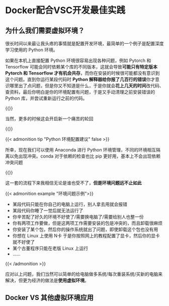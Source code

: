 # Docker配合VSC开发最佳实践


## 为什么我们需要虚拟环境？

很长时间以来最让我头疼的事情就是配置开发环境，最简单的一个例子是配置深度学习使用的 Python 环境。

如果在本机上直接配置 Python 环境很容易出现各种问题，例如 Pytorch 和 Tensorflow 可能会同时依赖某个库的不同版本，这就会导致**可能只有特定版本 Pytorch 和 Tensorflow 才有机会共存**，而你在安装的时候很可能都没有意识到这个问题。直到你运行某段代码时 **Python 解释器给你报了几百行的错误**你才意识哪里出了点问题，但是你又不知道是什么，于是你就会**花上几天的时间**改代码、查资料，最后你明白是你的环境配置有问题，于是又手动清理之前安装错误的 Python 库，并尝试重新运行之前的代码。

{{<admonition warning>}}

当然，更多的时候这会开启新一个痛苦的轮回

{{</admonition>}}

{{< admonition tip "Python 环境配置建议" false >}}

所幸，现在我们可以使用 Anaconda 进行 Python 环境管理，不同的环境相互隔离以免出现冲突。conda 对于依赖的检查也比 pip 更好用，基本上不会出现依赖冲突问题

{{</admonition>}}

这一套的流程下来我相信无论是谁也受不了，**但是环境问题远不止如此**

{{< admonition example "环境问题示例">}}

- 某段代码只能在你自己的电脑上运行，别人拿去用就会报错
- 某段代码你睡了一觉后就无法运行了
- 你辛苦配了好久的环境不好使了/需要换电脑了/需要给别人也整一份
- 你有两项工作要做，但是这两项工作需要安装的包是冲突的，而且卸载很麻烦
- 你安装了某个包，然后你的操作系统就出了问题，即使卸载这个包也没有用
- 你想在 Linux 上使用 N卡 于是你按照网上的教程配置了显卡，然后你的显卡就不好使了
- 某个古董程序只能在老版 Linux 上运行
- ……

{{< /admonition >}}

应对以上问题，我们当然可以简单的给电脑做多系统/每次重装系统/买新的电脑来解决，但更为经济的做法是**使用虚拟环境**。

## Docker VS 其他虚拟环境应用



